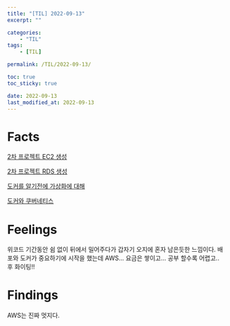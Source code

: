 ```yaml
---
title: "[TIL] 2022-09-13"
excerpt: ""

categories:
    - "TIL"
tags:
    - [TIL]

permalink: /TIL/2022-09-13/

toc: true
toc_sticky: true

date: 2022-09-13
last_modified_at: 2022-09-13
---
```

# Facts
[2차 프로젝트 EC2 생성](https://sangwoo.dev/AWS/AWS%20EC2%20%EC%83%9D%EC%84%B1/)

[2차 프로젝트 RDS 생성](https://sangwoo.dev/AWS/AWS%20RDS%20%EC%83%9D%EC%84%B1/)

[도커를 알기전에 가상화에 대해](https://sangwoo.dev/Docker/Hypervisor%20Virtualization%20VS%20Container%20Virtualization/)

[도커와 쿠버네티스](https://sangwoo.dev/Docker/%EB%8F%84%EC%BB%A4%EC%99%80%20%EC%BF%A0%EB%B2%84%EB%84%A4%ED%8B%B0%EC%8A%A4/)

# Feelings
위코드 기간동안 쉼 없이 뒤에서 밀어주다가 갑자기 오지에 혼자 남은듯한 느낌이다. 배포와 도커가 중요하기에 시작을 했는데 AWS... 요금은 쌓이고... 공부 할수록 어렵고.. 후 화이팅!!

# Findings 
AWS는 진짜 멋지다.